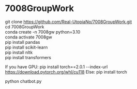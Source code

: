 # 7008GroupWork   
git clone https://github.com/Real-UtopiaNo/7008GroupWork.git  
cd 7008GroupWork  
conda create -n 7008gw python=3.10  
conda activate 7008gw  
pip install pandas  
pip install scikit-learn  
pip install nltk  
pip install transformers

If you have GPU:
pip install torch==2.0.1 --index-url https://download.pytorch.org/whl/cu118
Else:
pip install torch

python chatbot.py  
